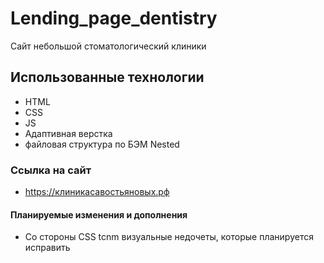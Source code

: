 # Lending_page_dentistry
Сайт небольшой стоматологический клиники


## Использованные технологии
* HTML
* CSS
* JS
* Адаптивная верстка 
* файловая структура по БЭМ Nested

### Ссылка на сайт
* https://клиникасавостьяновых.рф

#### Планируемые изменения и дополнения
* Со стороны CSS tcnm визуальные недочеты, которые планируется исправить
